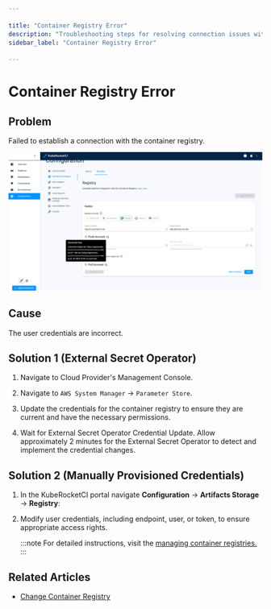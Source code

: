 ```yaml
---

title: "Container Registry Error"
description: "Troubleshooting steps for resolving connection issues with the container registry in KubeRocketCI, including credential updates through External Secret Operator and manual provisioning."
sidebar_label: "Container Registry Error"

---
```

<!-- markdownlint-disable MD025 -->

# Container Registry Error

<head>
  <link rel="canonical" href="https://docs.kuberocketci.io/docs/operator-guide/troubleshooting/container-registry-error/" />
</head>

## Problem

Failed to establish a connection with the container registry.

![Container registry issue](../../assets/operator-guide/troubleshooting/registry_issue.png "Container registry issue")

## Cause

The user credentials are incorrect.

## Solution 1 (External Secret Operator)

1. Navigate to Cloud Provider's Management Console.

2. Navigate to `AWS System Manager` -> `Parameter Store`.

3. Update the credentials for the container registry to ensure they are current and have the necessary permissions.

4. Wait for External Secret Operator Credential Update. Allow approximately 2 minutes for the External Secret Operator to detect and implement the credential changes.

## Solution 2 (Manually Provisioned Credentials)

1. In the KubeRocketCI portal navigate **Configuration** -> **Artifacts Storage** -> **Registry**:

2. Modify user credentials, including endpoint, user, or token, to ensure appropriate access rights.

    :::note
      For detailed instructions, visit the [managing container registries.](../../user-guide/manage-container-registries.md)
    :::

## Related Articles

* [Change Container Registry](../../user-guide/change-container-registry.md)
